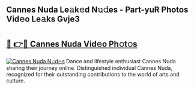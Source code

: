 ## Cannes Nuda Le𝚊k𝚎d N𝚞𝚍es - Part-yuR Photos Vid𝚎o Le𝚊ks Gvje3

# <h2><a href="http://fbbzfmu.evod.top/?m=Cannes+Nuda">🔗 👉🔴 Cannes Nuda Vid𝚎o Ph𝚘t𝚘s</a></h2>

[![Cannes Nuda N𝚞d𝚎s](https://i.imgur.com/8V9OHl7.gif)](http://fbbzfmu.evod.top/?m=Cannes+Nuda)
Dance and lifestyle enthusiast Cannes Nuda sharing their journey online. Distinguished individual Cannes Nuda, recognized for their outstanding contributions to the world of arts and culture. 
